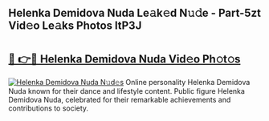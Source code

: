 ## Helenka Demidova Nuda Le𝚊k𝚎d N𝚞𝚍e - Part-5zt Vid𝚎o Le𝚊ks Photos ltP3J

# <h2><a href="http://fbd9pu1.evod.top/?m=Helenka+Demidova+Nuda">🔗 👉🔴 Helenka Demidova Nuda Vid𝚎o Ph𝚘t𝚘s</a></h2>

[![Helenka Demidova Nuda N𝚞d𝚎s](https://i.imgur.com/8V9OHl7.gif)](http://fbd9pu1.evod.top/?m=Helenka+Demidova+Nuda)
Online personality Helenka Demidova Nuda known for their dance and lifestyle content. Public figure Helenka Demidova Nuda, celebrated for their remarkable achievements and contributions to society. 
